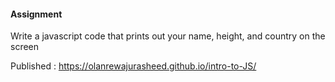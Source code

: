 #### Assignment

Write a javascript code that prints out your name, height, and country on the screen

Published : https://olanrewajurasheed.github.io/intro-to-JS/
